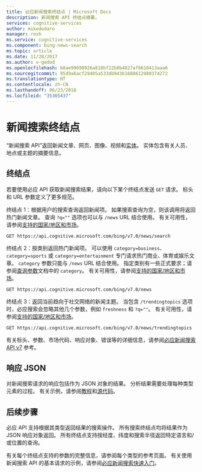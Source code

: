 ```yaml
---
title: 必应新闻搜索终结点 | Microsoft Docs
description: 新闻搜索 API 终结点摘要。
services: cognitive-services
author: mikedodaro
manager: rosh
ms.service: cognitive-services
ms.component: bing-news-search
ms.topic: article
ms.date: 11/28/2017
ms.author: v-gedod
ms.openlocfilehash: b8ae99698926a818bf22b0b4027af8610413aaa6
ms.sourcegitcommit: 95d9a6acf29405a533db943b1688612980374272
ms.translationtype: HT
ms.contentlocale: zh-CN
ms.lasthandoff: 06/23/2018
ms.locfileid: "35365437"
---
```

# <a name="news-search-endpoints"></a>新闻搜索终结点
“新闻搜索 API”返回新闻文章、网页、图像、视频和[实体](https://docs.microsoft.com/azure/cognitive-services/bing-entities-search/search-the-web)。 实体包含有关人员、地点或主题的摘要信息。 
## <a name="endpoints"></a>终结点
若要使用必应 API 获取新闻搜索结果，请向以下某个终结点发送 `GET` 请求。 标头和 URL 参数定义了更多规范。

终结点 1：根据用户的搜索查询返回新闻项。 如果搜索查询为空，则该调用将返回热门新闻文章。 查询 `?q=""` 选项也可以与 `/news` URL 结合使用。 有关可用性，请参阅[支持的国家/地区和市场](supported-countries-markets.md#supported-markets-for-news-search-endpoint)。
```
GET https://api.cognitive.microsoft.com/bing/v7.0/news/search 
``` 

终结点 2：按类别返回热门新闻项。 可以使用 `category=business`、`category=sports` 或 `category=entertainment` 专门请求热门商业、体育或娱乐文章。  `category` 参数只能与 `/news` URL 结合使用。 指定类别有一些正式要求；请参阅[查询参数](https://docs.microsoft.com/rest/api/cognitiveservices/bing-news-api-v7-reference#query-parameters)文档中的 `category`。 有关可用性，请参阅[支持的国家/地区和市场](supported-countries-markets.md#supported-markets-for-news-endpoint)。 
```
GET https://api.cognitive.microsoft.com/bing/v7.0/news  
```

终结点 3：返回当前趋向于社交网络的新闻主题。 当包含 `/trendingtopics` 选项时，必应搜索会忽略其他几个参数，例如 `freshness` 和 `?q=""`。 有关可用性，请参阅[支持的国家/地区和市场](supported-countries-markets.md#supported-markets-for-news-trending-endpoint)。
```
GET https://api.cognitive.microsoft.com/bing/v7.0/news/trendingtopics 
``` 

有关标头、参数、市场代码、响应对象、错误等的详细信息，请参阅[必应新闻搜索 API v7](https://docs.microsoft.com/rest/api/cognitiveservices/bing-news-api-v7-reference) 参考。
## <a name="response-json"></a>响应 JSON
对新闻搜索请求的响应包括作为 JSON 对象的结果。 分析结果需要处理每种类型元素的过程。 有关示例，请参阅[教程](https://docs.microsoft.com/azure/cognitive-services/bing-news-search/tutorial-bing-news-search-single-page-app)和[源代码](https://docs.microsoft.com/azure/cognitive-services/bing-news-search/tutorial-bing-news-search-single-page-app-source)。

## <a name="next-steps"></a>后续步骤
必应 API 支持根据其类型返回结果的搜索操作。 所有搜索终结点均将结果作为 JSON 响应对象返回。  所有终结点支持按经度、纬度和搜索半径返回特定语言和/或位置的查询。

有关每个终结点支持的参数的完整信息，请参阅每个类型的参考页面。
有关使用新闻搜索 API 的基本请求的示例，请参阅[必应新闻搜索快速入门](https://docs.microsoft.com/azure/cognitive-services/bing-news-search)。